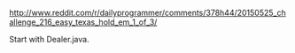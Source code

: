 http://www.reddit.com/r/dailyprogrammer/comments/378h44/20150525_challenge_216_easy_texas_hold_em_1_of_3/

Start with Dealer.java.
